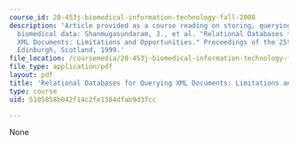 ```yaml
---
course_id: 20-453j-biomedical-information-technology-fall-2008
description: 'Article provided as a course reading on storing, querying, and integrating
  biomedical data: Shanmugasundaram, J., et al. "Relational Databases for Querying
  XML Documents: Limitations and Opportunities." Proceedings of the 25th VLDB Conference,
  Edinburgh, Scotland, 1999.'
file_location: /coursemedia/20-453j-biomedical-information-technology-fall-2008/5105858b042f14c2fe1384dfab9d3fcc_inlining_vldb.pdf
file_type: application/pdf
layout: pdf
title: 'Relational Databases for Querying XML Documents: Limitations and Opportunities'
type: course
uid: 5105858b042f14c2fe1384dfab9d3fcc

---
```

None